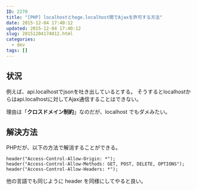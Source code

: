 ```yaml
---
ID: 2270
title: "[PHP] localhostとhoge.localhost間でAjaxを許可する方法"
date: 2015-12-04 17:40:12
updated: 2015-12-04 17:40:12
slug: 20151204174012.html
categories:
  - dev
tags: []
---
```


<!--more-->
<h2>状況</h2>
例えば、api.localhostでjsonを吐き出しているとする。
そうするとlocalhostからはapi.localhostに対してAjax通信することはできない。

理由は「<b>クロスドメイン制約</b>」なのだが、localhost でもダメみたい。

<h2>解決方法</h2>
PHPだが、以下の方法で解消することができる。
<pre class="php"><code>header("Access-Control-Allow-Origin: *");
header("Access-Control-Allow-Methods: GET, POST, DELETE, OPTIONS");
header("Access-Control-Allow-Headers: *");</code></pre>

他の言語でも同じように header を同様にしてやると良い。
